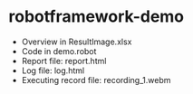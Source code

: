 ﻿# robotframework-demo
* Overview in ResultImage.xlsx
* Code in demo.robot
* Report file: report.html
* Log file: log.html
* Executing record file: recording_1.webm
